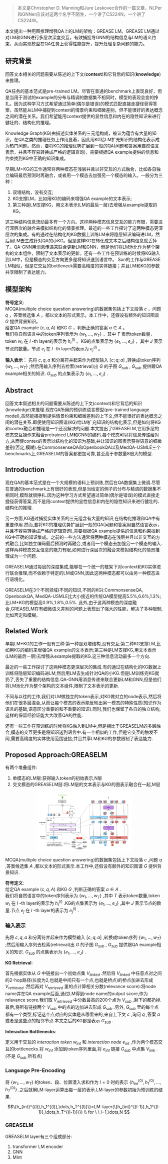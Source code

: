 >本文是Christopher D. Manning和Jure Leskovec合作的一篇文章，NLPer和GNNer应该对这两个名字不陌生，一个讲了CS224N，一个讲了CS224W。

本文提出一种用图推理增强QA上的LM的架构：GREASE LM。GREASE LM通过对LM和GNN进行多层次深度交互，有效捕捉导GNN的结构信息与LM的语义约束，从而实现模型在QA任务上获得性能提升，提升处理复杂问题的能力。

## 研究背景

回答文本相关的问题需要从陈述的上下文(**context**)和它背后的知识(**knowledge**)来推理。

QA任务的基本范式是pre-trained LM。尽管在普通的benchmark上表现良好，但是当用于测试的example的分布与精调的数据集不相同时，模型的表现会变的挣扎。因为这种学习方式希望通过简单(偶尔是错误)的模式匹配直接走捷径获得答案，虽然能从LM中捕捉到context的情景约束和细微差别，但不能很好的表达概念之间的潜在关系。我们希望能用context提供的显性信息和内在的隐性知识来进行健壮的、结构化的推理。

Knowledge Graph(KG)由描述实体关系的三元组构成，被认为蕴含有大量的知识，在QA之类的推理任务上作用显著，因此用KG给LM扩充知识的结构化表示成为热门问题。然而，要将KG的推理优势扩展到一般的QA(问题和答案用自然语言表示，并且不容易转换成严格的逻辑查询)，需要根据QA example提供的信息和约束找到KG中正确的知识集成。

早期LM+KG的工作通常将两种模态在浅层并且以非交互的方式融合，比如各自独立编码最后预测时再融合，或者用一个模态去加强另一个模态的输入。一般分为三种：  
1. 双塔结构，没有交互;
2. KG支撑LM，比如用KG的编码来增强QA example的文本表示;
3. 第三种是LM支撑KG，用文本表示(LM的最后一层)去增强从example提取的KG。  

这三种结构信息流动最多有一个方向。这样两种模态信息交互的能力有限，需要进行深层次的融合来模拟结构化的情景推理。最近的一些工作探讨了这两种模态更深层次的集成。有的通过在结构化的KG数据上训练LM来将隐层知识编码进LM，然后用LM去生成针对QA的小KG。但是这样KG在转化成文本之后结构信息就丢掉了。QA-GNN用消息传递来联合更新LM和GNN，但是他们将LM池化作为整个架构的文本组件，限制了文本表示的更新。还有一些工作在预训练的时候将KG融入到LM中，但是模态的交互方向更多是将知识送到语言中。 Sun的工作与GREASE LM相似，但是它交互的bottleneck需要高精度的实体链接；并且LM和KG的参数共享限制了表达能力。


## 模型架构

**符号定义**:  
MCQA(multiple choice question answering)的数据集包括上下文段落 $c$ ，问题 $q$ ，答案候选集 $A$ ，都以文本的形式表示。本工作中，还假设有额外的知识图谱 $G$ 提供背景知识。  
给定QA example  $(c,q,A)$ 和KG $G$ ，判断正确的答案 $a \in A$ 。  
我们将自然语言中的token序列表示为 $\{w_1,\dots,w_T \}$ ，其中 $T$ 表示token数量，token  $w_t$  在 $l$ -th layer的表示为 $h_t^{(l)}$ 。KG的点集表示为 $\{e_1,\dots,e_J\}$ ，其中 $J$ 表示节点的数量。节点 $e_j$ 在 $l$ -th layer的表示为  $e_j^{(l)}$ 。

**输入表示**：
先将 $c,q,a$ 和分离符并起来作为模型输入 $[c;q;a]$ ,转换成token序列 $\{w_1,\dots,w_T \}$ ;然后用输入序列去检索(retrieval)出 $G$ 的子图 $G_{sub}$ , $G_{sub}$ 提供跟QA example相关的知识. $G_{sub}$ 的点集表示为 $\{e_1,\dots,e_J\}$ .




## Abstract

回答文本叙述相关的问题需要从陈述的上下文(context)和它背后的知识(knowledge)来推理.现在QA所用的预训练语言模型(pre-trained language model),虽然能捕捉到提供情景约束和细微差别的上下文,但不能很好的表达概念之间的潜在关系.即便使用知识图谱(KG)给LM扩充知识的结构化表示,但是如何将KG和contex融合和推理是一个还没解决的问题.本文提出了GREASELM,它用多层的模态交互操作来融合pretrained LM和GNN的编码.每个模态可以将信息传递给对方,从而使contex的表示以结构化的知识为基础,并让知识的图表示获得语意的细微差别(否定,模糊).在CommonsenseQA和OpenbookQA以及MedQA-USMLE三个benchmarks上,GREASELM的答案都更加可靠,甚至高于参数量8倍大的模型.

## Introduction

现在QA的基本范式是在一个大规模的语料上预训练,然后在QA数据集上微调.尽管在普通的benchmark上有很好的表现,但是当给定的例子的分布与精调的数据集不相同时,模型就很挣扎.因为这种学习方式希望通过简单(偶尔是错误)的模式直接走捷径获得答案,而不是用context提供的显性信息和内在的隐性知识来进行健壮的、结构化的推理.

另一方面,KG通过捕捉实体关系的三元组含有大量的知识,在结构化推理和QA中有重要作用.然而,要将KG的推理优势扩展到一般的QA(问题和答案用自然语言表示，并且不容易转换成严格的逻辑查询),需要根据QA example提供的信息和约束找到KG中正确的知识集成。之前的一些方法通常将两种模态在浅层并且以非交互的方式融合,比如独立编码最后预测时再融合,或者用一个模态去加强另一个模态的输入.这样两种模态交互信息的能力有限,如何进行深层次的融合来模拟结构化的情景推理成为一个问题.

GREASELM通过每层的深度集成,能够在一个统一的框架下对context和KG实体进行联合推理,而不依赖于特定的LM或GNN,因此这两种模态都可以由另一种模态进行语境化。

GREASELM在3个不同领域(不同的知识,不同的KG):CommonsenseQA, OpenbookQA, MedQA-USMLE比大小接近的传统QA模型提高5.5%,6.6%,1.3%;比LM+KG的模型高0.9%,1.8%,0.5%. 此外,由于这两种模态的深度融合,GREASELM在有细微语义差别的问题上表现出了强大的性能，解决了多种限制,比如否定和模糊。

## Related Work
早期LM+KG的工作一般有三种:第一种是双塔结构,没有交互;第二种KG支撑LM,比如用KG的编码来增强QA example的文本表示;第三种是LM支撑KG,用文本表示(LM的最后一层)去增强从example提取的KG.这三种信息流动最多一个方向.

最近的一些工作探讨了这两种模态更深层次的集成.有的通过在结构化的KG数据上训练将隐层知识编码进LM,然后用LM去生成针对QA的小KG.但是LM训练完KG就扔了,丢失了重要的结构信息.QA-GNN用消息传递来联合更新LM和GNN,但是他们将LM池化作为整个架构的文本组件,限制了文本表示的更新.

不同与以往的工作,我们对LM做独立的token表示,对KG做对立的node表示,然后将他们在很多层混合,从而让每个模态的表示能反映出另一模态的特殊性质(知识作为语言的基础,语意区分重要的和不重要的知识).同时,我们也保留了各自的独立结构,这样的保留经验证能大大改善QA的性能.

还有一些工作在预训练的时候将KG融入到LM中,但是相比于GREASELM的多层融合,模态的交互更多是将知识送到语言中.有一个相似的工作,但是它交互的触发不同,需要高精度的实体使用范围链接;并且共享LM和KG的参数限制了表达能力.


## Proposed Approach:GREASELM
有两个堆叠组件:
1. 单模态的LM层:获得输入token的初始表示,N层
2. 交叉模态的GREASELM层:将LM层的文本表示与KG的图表示融合在一起,M层  
<div align=center><img src="./pics/15.png" style="zoom:30%" /></div>

MCQA(multiple choice question answering)的数据集包括上下文段落 $c$ ,问题 $q$ ,答案候选集 $A$ ,都以文本的形式表示.本工作中,还假设有额外的知识图谱 $G$ 提供背景知识.

**符号定义**:  
给定QA example  $(c,q,A)$ 和KG $G$ ,判断正确的答案 $a \in A$  .  
我们将自然语言中的token序列表示为 $\{w_1,\dots,w_T \}$ ,其中 $T$ 表示token数量,token  $w_t$  在 $l$ -th layer的表示为 $h_t^{(l)}$ .KG的点集表示为 $\{e_1,\dots,e_J\}$ ,其中 $J$ 表示节点的数量.节点 $e_j$ 在 $l$ -th layer的表示为  $e_j^{(l)}$ .

### 输入表示

先将 $c,q,a$ 和分离符并起来作为模型输入 $[c;q;a]$ ,转换成token序列 $\{w_1,\dots,w_T \}$ ;然后用输入序列去检索(retrieval)出 $G$ 的子图 $G_{sub}$ , $G_{sub}$ 提供跟QA example相关的知识. $G_{sub}$ 的点集表示为 $\{e_1,\dots,e_J\}$ .

**KG Retrieval**:  

首先根据实体从 $G$ 中链接出一个初始点集 $V_{linked}$ .然后将 $V_{linked}$ 中任意点对之间的2-hop路径(长度为2,也就是中间只有一个点,也就是桥点)的桥点加进去形成 $V_{retrieved}$ .然后再对 $V_{retrieved}$ 里的点计算相关分数(relevance score):将node name并在QA example后面,通过LM得到node name的output score,作为relavance score.我们取 $V_{retrieved}$ 中分数最高的200个点为 $V_{sub}$ ,剩下的都扔掉.最后,将所有链接两个 $V_{sub}$ 中的点的边加进去形成  $G_{sub}$ .另外, $G_{sub}$ 里的每个点都有一个类型,标记这个点对应的实体是从哪里来的,来自上下文 $c$ ,询问 $q$ ,答案 $a$ 或者是这些点的相邻节点.本文之后的KG都是表示 $G_{sub}$ .

**Interaction Bottlenecks**:  

定义用于交互的 *interaction token* $w_{int}$ 和 *interaction node* $e_{int}$ ,作为两个模态交互的bottlenecks.将 $w_{int}$ 添加到token序列里面,将 $e_{int}$ 链接 $G_{sub}$ 中点集 $V_{link}$ .(不是 $G_{sub}$ 所有点)


### Language Pre-Encoding
将 $\{w_1,\dots,w_T \}$ 的token、段、位置潜入求和作为 $l=0$ 时的表示 $\{h_{int}^{(0)},h_1^{(0)},\dots,h_T^{(0)}\}$ .之后就用LM-layer运算出每一层的表示.LM-layer的参数初始为预训练的结果.

$$\{h_{int}^{(l)},h_1^{(l)},\dots,h_T^{(l)}\}=LM-layer(\{h_{int}^{(l-1)},h_1^{(l-1)},\dots,h_T^{(l-1)}\}) \\
for \ \  l=1,\dots,N $$

### GREASELM

GREASELM layer有三个组成部分:
1. transformer LM encoder
2. GNN
3. MInt